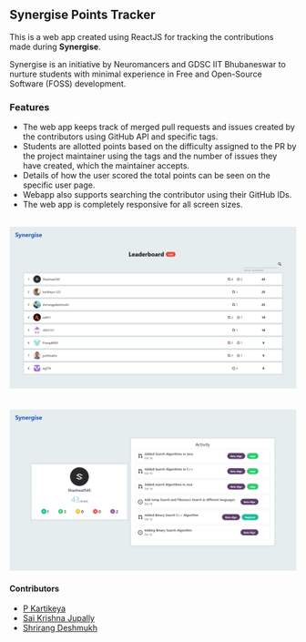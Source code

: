 ## Synergise Points Tracker

This is a web app created using ReactJS for tracking the contributions made during **Synergise**.

Synergise is an initiative by Neuromancers and GDSC IIT Bhubaneswar to nurture students with minimal experience in Free and Open-Source Software (FOSS) development.

### Features

- The web app keeps track of merged pull requests and issues created by the contributors using GitHub API and specific tags.
- Students are allotted points based on the difficulty assigned to the PR by the project maintainer using the tags and the number of issues they have created, which the maintainer accepts.
- Details of how the user scored the total points can be seen on the specific user page.
- Webapp also supports searching the contributor using their GitHub IDs.
- The web app is completely responsive for all screen sizes.
  <br/><br/>

![homepage](./images/homepage.png)
<br/><br/><br/>
![userpage](./images/user.png)

#### Contributors

- [P Kartikeya](https://www.linkedin.com/in/kartikeya-pochampalli-29a0a319b/)
- [Sai Krishna Jupally](https://www.linkedin.com/in/sai-krishna-jupally-b7050177/)
- [Shrirang Deshmukh](https://www.linkedin.com/in/shrirang-deshmukh/)
